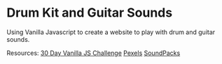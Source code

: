 # Drum Kit and Guitar Sounds

Using Vanilla Javascript to create a website to play with drum and guitar sounds.


Resources:
[30 Day Vanilla JS Challenge](https://github.com/wesbos/JavaScript30)
[Pexels](https://www.pexels.com/royalty-free-images/)
[SoundPacks](https://soundpacks.com/)
